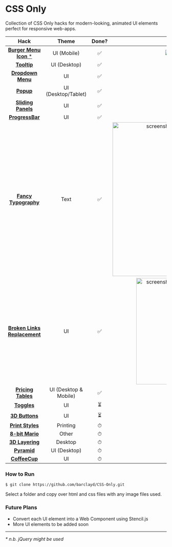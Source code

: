 # CSS Only

Collection of CSS Only hacks for modern-looking, animated UI elements perfect for responsive web-apps.

| Hack        | Theme           | Done?  | Demo |
| :-------------: |:-------------:| :-----:| :-----:|
| [**Burger Menu Icon** *](BurgerMenuIcon/)  | UI (Mobile) | ✅ |  ![Burger Menu Icon](https://user-images.githubusercontent.com/39765499/50542479-11143080-0bb6-11e9-8e9d-454df8b3b4d0.gif)|
| [**Tooltip**](Tooltip/)    | UI (Desktop)      | ✅ |![Tooltip](https://user-images.githubusercontent.com/39765499/50543323-2d6f9780-0bcd-11e9-8fd0-b6fac0a17558.gif)|
| [**Dropdown Menu**](DropdownMenu/)|  UI     |    ✅ |![Dropdown Menu](https://user-images.githubusercontent.com/39765499/50563689-f3121180-0d16-11e9-874f-4e9c89b693e7.gif)|
| [**Popup**](Popup/) | UI (Desktop/Tablet)     | ✅ |![Popup](https://user-images.githubusercontent.com/39765499/50573245-4bedb280-0dc8-11e9-9121-28dd86d264d5.gif)|
| [**Sliding Panels**](SlidingPanels/) | UI   | ✅ |![Sliding Panel](https://user-images.githubusercontent.com/39765499/50638716-b2084000-0f56-11e9-9cff-af9a2e92d7dc.gif)|
| [**ProgressBar**](ProgressBar/) | UI   | ✅ | ![Progress Bars](https://user-images.githubusercontent.com/39765499/50698214-3d0f3600-103c-11e9-9812-3ed887eb2e21.gif)|
| [**Fancy Typography**](FancyTypography/) | Text   | ️✅ |<img width="480" alt="screenshot 2019-01-05 at 20 45 36" src="https://user-images.githubusercontent.com/39765499/50729042-006e3800-112b-11e9-81f5-206f34fc9b86.png">|
| [**Broken Links Replacement**](BrokenLinks/) | UI   | ✅ |<img width="332" alt="screenshot 2019-01-07 at 00 16 05" src="https://user-images.githubusercontent.com/39765499/50743571-7baa1980-1211-11e9-92f9-8b910e557e5c.png">|
| [**Pricing Tables**](PricingTables/) | UI (Desktop & Mobile)   | ✅ |![giphy](https://user-images.githubusercontent.com/39765499/50778628-56132380-1296-11e9-90c9-261722b5d94e.gif)|
| [**Toggles**](Toggles/) | UI   | ⏳ ||
| [**3D Buttons**](3DButtons/) | UI   | ⏳ ||
| [**Print Styles**](PrintStyles/) | Printing   | ⏱ ||
| [**8-bit Mario**](8-bitMario/) | Other   | ⏱ ||
| [**3D Layering**](3DLayering/) | Desktop   | ⏱ ||
| [**Pyramid**](Pyramid/) | UI (Desktop)   | ⏱ ||
| [**CoffeeCup**](CoffeeCup/) | UI   | ⏱ ||


### How to Run
```
$ git clone https://github.com/barclayd/CSS-Only.git
```
Select a folder and copy over html and css files with any image files used.

### Future Plans

* Convert each UI element into a Web Component using Stencil.js
* More UI elements to be added soon

---

_* n.b. jQuery might be used_
